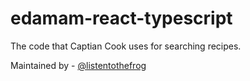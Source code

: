 # edamam-react-typescript

The code that Captian Cook uses for searching recipes.

Maintained by - [@listentothefrog](https://github.com/listentothefrog)
